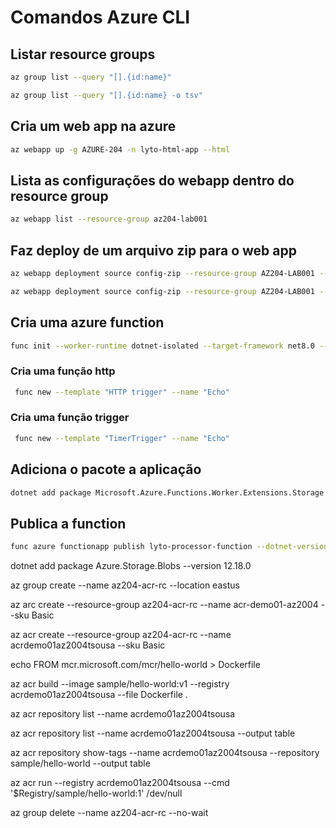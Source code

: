 # Comandos Azure CLI

## Listar resource groups

```bash
az group list --query "[].{id:name}"
```

```bash
az group list --query "[].{id:name} -o tsv"
```

## Cria um web app na azure

```bash
az webapp up -g AZURE-204 -n lyto-html-app --html
```

## Lista as configurações do webapp dentro do resource group

```bash
az webapp list --resource-group az204-lab001
```

## Faz deploy de um arquivo zip para o web app

```bash
az webapp deployment source config-zip --resource-group AZ204-LAB001 --src api.zip --name imgapitsousa001
```

```bash
az webapp deployment source config-zip --resource-group AZ204-LAB001 --src web.zip --name imgwebtsousa001
```

## Cria uma azure function

```bash
func init --worker-runtime dotnet-isolated --target-framework net8.0 --force
```

### Cria uma função http

```bash
 func new --template "HTTP trigger" --name "Echo"
```

### Cria uma função trigger

```bash
 func new --template "TimerTrigger" --name "Echo"
```

## Adiciona o pacote a aplicação

```bash
dotnet add package Microsoft.Azure.Functions.Worker.Extensions.Storage --version 6.2.0

```

## Publica a function

```bash
func azure functionapp publish lyto-processor-function --dotnet-version 8.0
```




 dotnet add package Azure.Storage.Blobs --version 12.18.0   

 az group create --name az204-acr-rc --location eastus

 az arc create --resource-group az204-acr-rc --name acr-demo01-az2004 --sku Basic

 az acr create --resource-group az204-acr-rc --name acrdemo01az2004tsousa --sku Basic

echo FROM mcr.microsoft.com/mcr/hello-world > Dockerfile

az acr build --image sample/hello-world:v1 --registry acrdemo01az2004tsousa --file Dockerfile .

az acr repository list --name acrdemo01az2004tsousa

az acr repository list --name acrdemo01az2004tsousa --output table

az acr repository show-tags --name acrdemo01az2004tsousa --repository sample/hello-world --output table

az acr run --registry acrdemo01az2004tsousa --cmd '$Registry/sample/hello-world:1' /dev/null

az group delete --name az204-acr-rc --no-wait 